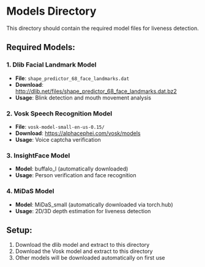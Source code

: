 # Models Directory

This directory should contain the required model files for liveness detection.

## Required Models:

### 1. Dlib Facial Landmark Model
- **File**: `shape_predictor_68_face_landmarks.dat`
- **Download**: http://dlib.net/files/shape_predictor_68_face_landmarks.dat.bz2
- **Usage**: Blink detection and mouth movement analysis

### 2. Vosk Speech Recognition Model
- **File**: `vosk-model-small-en-us-0.15/`
- **Download**: https://alphacephei.com/vosk/models
- **Usage**: Voice captcha verification

### 3. InsightFace Model
- **Model**: buffalo_l (automatically downloaded)
- **Usage**: Person verification and face recognition

### 4. MiDaS Model
- **Model**: MiDaS_small (automatically downloaded via torch.hub)
- **Usage**: 2D/3D depth estimation for liveness detection

## Setup:
1. Download the dlib model and extract to this directory
2. Download the Vosk model and extract to this directory
3. Other models will be downloaded automatically on first use
